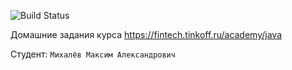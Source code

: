 ![Build Status](https://github.com/handlest/java-course-2023/actions/workflows/build.yml/badge.svg)

Домашние задания курса https://fintech.tinkoff.ru/academy/java

Студент: `Михалёв Максим Александрович`
